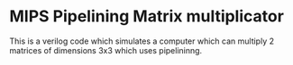 # MIPS Pipelining Matrix multiplicator

This is a verilog code which simulates a computer which can multiply 2 matrices of dimensions 3x3 which uses pipelininng. 
